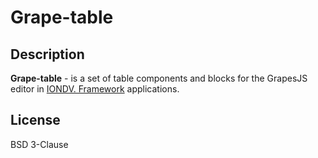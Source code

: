 
# Grape-table

## Description 

**Grape-table** - is a set of table components and blocks for the GrapesJS editor in [IONDV. Framework](https://github.com/iondv/framework/) applications.
       
## License

BSD 3-Clause

<div><img src="https://mc.iondv.com/watch/github/docs/grape-table" style="position:absolute; left:-9999px;" height=1 width=1 alt="iondv metrics"></div>

